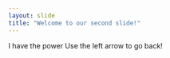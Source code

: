 ```yaml
---
layout: slide
title: "Welcome to our second slide!"
---
```

I have the power
Use the left arrow to go back!
